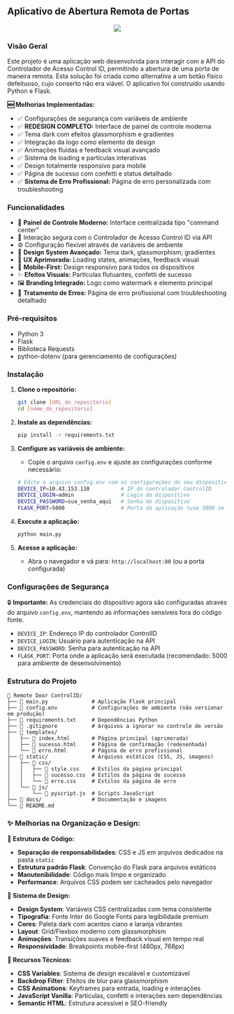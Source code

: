 ## Aplicativo de Abertura Remota de Portas

<div align="center">
    <img src="https://github.com/alexandrefreitass/abrirporta/assets/109884524/7a6c86ee-2c04-4dee-8892-5fa0ad355151" />
</div>

### Visão Geral
Este projeto é uma aplicação web desenvolvida para interagir com a API do Controlador de Acesso Control ID, permitindo a abertura de uma porta de maneira remota. Esta solução foi criada como alternativa a um botão físico defeituoso, cujo conserto não era viável. O aplicativo foi construído usando Python e Flask.

**🆕 Melhorias Implementadas:**
- ✅ Configurações de segurança com variáveis de ambiente
- ✅ **REDESIGN COMPLETO:** Interface de painel de controle moderna
- ✅ Tema dark com efeitos glassmorphism e gradientes
- ✅ Integração da logo como elemento de design
- ✅ Animações fluidas e feedback visual avançado
- ✅ Sistema de loading e partículas interativas
- ✅ Design totalmente responsivo para mobile
- ✅ Página de sucesso com confetti e status detalhado
- ✅ **Sistema de Erro Profissional:** Página de erro personalizada com troubleshooting

### Funcionalidades
- 🚪 **Painel de Controle Moderno:** Interface centralizada tipo "command center"
- 🔐 Interação segura com o Controlador de Acesso Control ID via API
- ⚙️ Configuração flexível através de variáveis de ambiente
- 🎨 **Design System Avançado:** Tema dark, glassmorphism, gradientes
- 🎯 **UX Aprimorada:** Loading states, animações, feedback visual
- 📱 **Mobile-First:** Design responsivo para todos os dispositivos
- ✨ **Efeitos Visuais:** Partículas flutuantes, confetti de sucesso
- 🖼️ **Branding Integrado:** Logo como watermark e elemento principal
- 🚨 **Tratamento de Erros:** Página de erro profissional com troubleshooting detalhado

### Pré-requisitos
- Python 3
- Flask
- Biblioteca Requests
- python-dotenv (para gerenciamento de configurações)

### Instalação

1. **Clone o repositório:**
   ```bash
   git clone [URL_do_repositório]
   cd [nome_do_repositório]
   ```

2. **Instale as dependências:**
   ```bash
   pip install -r requirements.txt
   ```

3. **Configure as variáveis de ambiente:**
   - Copie o arquivo `config.env` e ajuste as configurações conforme necessário:
   ```bash
   # Edite o arquivo config.env com as configurações do seu dispositivo
   DEVICE_IP=10.43.153.110          # IP do controlador ControlID
   DEVICE_LOGIN=admin               # Login do dispositivo
   DEVICE_PASSWORD=sua_senha_aqui   # Senha do dispositivo
   FLASK_PORT=5000                  # Porta da aplicação (use 5000 se não tiver privilégios para porta 80)
   ```

4. **Execute a aplicação:**
   ```bash
   python main.py
   ```

5. **Acesse a aplicação:**
   - Abra o navegador e vá para: `http://localhost:80` (ou a porta configurada)

### Configurações de Segurança

🔒 **Importante:** As credenciais do dispositivo agora são configuradas através do arquivo `config.env`, mantendo as informações sensíveis fora do código fonte.

- `DEVICE_IP`: Endereço IP do controlador ControlID
- `DEVICE_LOGIN`: Usuário para autenticação na API
- `DEVICE_PASSWORD`: Senha para autenticação na API
- `FLASK_PORT`: Porta onde a aplicação será executada (recomendado: 5000 para ambiente de desenvolvimento)

### Estrutura do Projeto

```
📁 Remote Door ControlID/
├── 📄 main.py              # Aplicação Flask principal
├── 📄 config.env           # Configurações de ambiente (não versionar em produção)
├── 📄 requirements.txt     # Dependências Python
├── 📄 .gitignore           # Arquivos a ignorar no controle de versão
├── 📁 templates/
│   ├── 📄 index.html       # Página principal (aprimorada)
│   ├── 📄 sucesso.html     # Página de confirmação (redesenhada)
│   └── 📄 erro.html        # Página de erro profissional
├── 📁 static/              # Arquivos estáticos (CSS, JS, imagens)
│   ├── 📁 css/
│   │   ├── 📄 style.css    # Estilos da página principal
│   │   ├── 📄 sucesso.css  # Estilos da página de sucesso
│   │   └── 📄 erro.css     # Estilos da página de erro
│   └── 📁 js/
│       └── 📄 pyscript.js  # Scripts JavaScript
├── 📁 docs/                # Documentação e imagens
└── 📄 README.md
```

### ✨ **Melhorias na Organização e Design:**

**📁 Estrutura de Código:**
- **Separação de responsabilidades**: CSS e JS em arquivos dedicados na pasta `static`
- **Estrutura padrão Flask**: Convenção do Flask para arquivos estáticos
- **Manutenibilidade**: Código mais limpo e organizado
- **Performance**: Arquivos CSS podem ser cacheados pelo navegador

**🎨 Sistema de Design:**
- **Design System**: Variáveis CSS centralizadas com tema consistente
- **Tipografia**: Fonte Inter do Google Fonts para legibilidade premium
- **Cores**: Paleta dark com acentos ciano e laranja vibrantes
- **Layout**: Grid/Flexbox moderno com glassmorphism
- **Animações**: Transições suaves e feedback visual em tempo real
- **Responsividade**: Breakpoints mobile-first (480px, 768px)

**🔧 Recursos Técnicos:**
- **CSS Variables**: Sistema de design escalável e customizável
- **Backdrop Filter**: Efeitos de blur para glassmorphism
- **CSS Animations**: Keyframes para entrada, loading e interações
- **JavaScript Vanilla**: Partículas, confetti e interações sem dependências
- **Semantic HTML**: Estrutura acessível e SEO-friendly
